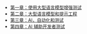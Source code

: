 +   [第一章：使用大型语言模型增强测试](ai-ass-test_1.md)
+   [第二章：大型语言模型和提示工程](ai-ass-test_2.md)
+   [第三章：AI，自动化和测试](ai-ass-test_3.md)
+   [第四章：AI 辅助开发者测试](ai-ass-test_4.md)
